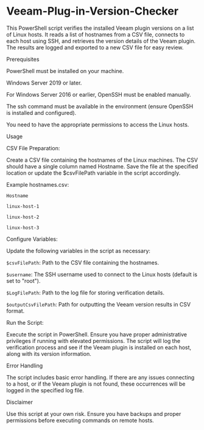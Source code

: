 # Veeam-Plug-in-Version-Checker

  This PowerShell script verifies the installed Veeam plugin versions on a list of Linux hosts. It reads a list of hostnames from a CSV file, connects to each host using SSH, and retrieves the version details of the Veeam plugin. 
  The results are logged and exported to a new CSV file for easy review.

Prerequisites

  PowerShell must be installed on your machine.
  
  Windows Server 2019 or later.
  
  For Windows Server 2016 or earlier, OpenSSH must be enabled manually.
  
  The ssh command must be available in the environment (ensure OpenSSH is installed and configured).
  
  You need to have the appropriate permissions to access the Linux hosts.

Usage

  CSV File Preparation:
  
  Create a CSV file containing the hostnames of the Linux machines.
  The CSV should have a single column named Hostname.
  Save the file at the specified location or update the $csvFilePath variable in the script accordingly.
  
  Example hostnames.csv:

`Hostname`

`linux-host-1`

`linux-host-2`

`linux-host-3`

Configure Variables:

Update the following variables in the script as necessary:

`$csvFilePath`: Path to the CSV file containing the hostnames.

`$username`: The SSH username used to connect to the Linux hosts (default is set to "root").

`$LogFilePath`: Path to the log file for storing verification details.

`$outputCsvFilePath`: Path for outputting the Veeam version results in CSV format.


Run the Script:

  Execute the script in PowerShell. Ensure you have proper administrative privileges if running with elevated permissions.
  The script will log the verification process and see if the Veeam plugin is installed on each host, along with its version information.

Error Handling

  The script includes basic error handling. If there are any issues connecting to a host, or if the Veeam plugin is not found, these occurrences will be logged in the specified log file.

Disclaimer

  Use this script at your own risk. Ensure you have backups and proper permissions before executing commands on remote hosts.
